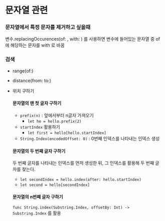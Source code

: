 # 문자열 관련

### 문자열에서 특정 문자를 제거하고 싶을때

변수.replacingOccurences(of: , with: ) 를 사용하면 변수에 들어있는 문자열 중 of 에 해당하는 문자를 with 로 바꿈

### 검색

- range(of:)
- distance(from: to:)
- 위치 구하기
    
    #### 문자열의 맨 첫 글자 구하기
    
    - `prefix(n)` : 앞에서부터 n글자 가져오기
        - `let he = hello.prefix(2)`
    - `startIndex` 활용하기
        - `let first = hello[hello.startIndex]`
    - `String.Index(encodedOffset: 0)` : 0번째 인덱스를 나타내는 인덱스 생성
    
    #### 문자열의 두 번째 글자 구하기
    
    두 번째 글자를 나타내는 인덱스를 먼저 생성한 뒤, 그 인덱스를 활용해 두 번쨰 글자를 찾는다.
    
    - `let secondIndex = hello.index(after: hello.startIndex)`
    - `let second = hello[secondIndex]`
    
    #### 문자열의 n번째 글자 구하기
    
    `func String.index(Substring.Index, offsetBy: Int) -> Substring.Index` 를 활용